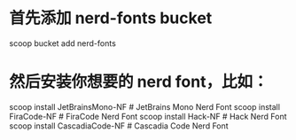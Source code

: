 # 首先添加 nerd-fonts bucket

scoop bucket add nerd-fonts

# 然后安装你想要的 nerd font，比如：

scoop install JetBrainsMono-NF # JetBrains Mono Nerd Font
scoop install FiraCode-NF # FiraCode Nerd Font
scoop install Hack-NF # Hack Nerd Font
scoop install CascadiaCode-NF # Cascadia Code Nerd Font
